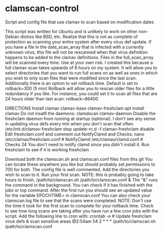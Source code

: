 # clamscan-control
Script and config file that use clamav to scan based on modification dates

This script was written for Ubuntu and is unlikely to work on other non-Debian distros like BSD, etc.
Realize that this is not as complete of protection as scanning your entire system after every virus def update.
If you have a file in the date_scan_array that is infected with a currently unknown virus, this file will not be rescanned when that virus definition happens to be added to the clamav definitions. Files in the full_scan_array will be scanned every time. Use at your own risk.
I created this because a full clamav scan takes upwards of 6 hours on my system.
It will allow you to select directories that you want to run full scans on as well as ones in which you wish to only scan files that were modified since the last scan.
Additionally there is an option to set rollback time. Default is set to rollback=300 (5 min)
Rollback will allow you to rescan older files for a little redundancy if you like. For instance, you could set it to scan all files that are 24 hours older than last scan: rollback=86400


DIRECTIONS
Install clamav clamav-base clamav-freshclam
  apt install clamav
Do not insatll the daemons: clamdscan clamav-daemon
Disable the freshclam daemon from running at startup (optional).
I don't see any sense in updating virus defs every min when you don't scan that often.
  /etc/init.d/clamav-freshclam stop
	update-rc.d -f clamav-freshclam disable
Edit freshclam.conf and comment out NotifyClamd and Checks:
	nano /etc/clamav/freshclam.conf
		# NotifyClamd /etc/clamav/clamd.conf
    # Checks 24
You don't need to notify clamd since you didn't install it.
Run freshclam to see if it is working
  freshclam

Download both the clamscan.sh and clamscan.conf files from this git
You can locate these anywhere you like but should probably set permissions to 700 for both.
The config file is well commented. Add the directories you wish to scan to it.
Run your first scan. NOTE: this is probably going to take hours to finish.
  /path/to/clamscan.sh /path/to/clamscan.conf &
The "&" runs the command in the background.
You can check if it has finished with the jobs or top command.
After the first run you should see an updated value for the variable EPOCHTIME= in clamscan.conf
You can also check your clamscan.log file to see that the scans were completed.
NOTE: Don't use the time it took for the first scan to complete for your rollback time.
Check to see how long scans are taking after you have run a few cron jobs with the script.
Add the following line to cron with:
  crontab -e
    # Update freshclam virus defs & scan sensitive areas @2:54am
        54 2 * * * /path/to/clamscan.sh /path/to/clamscan.conf
